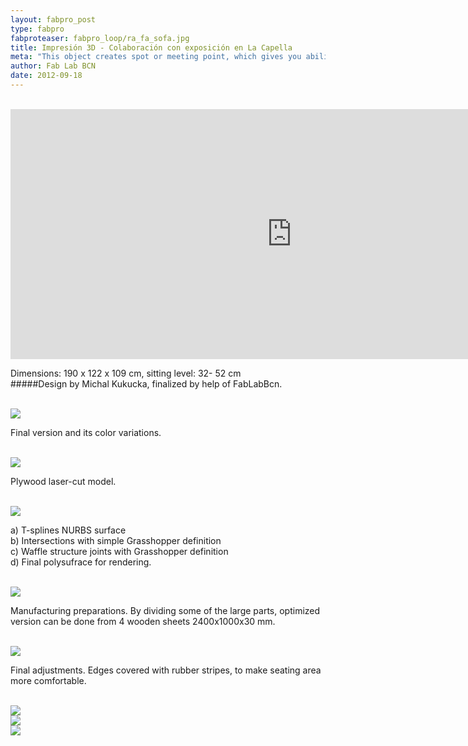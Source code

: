 ```yaml
---
layout: fabpro_post
type: fabpro
fabproteaser: fabpro_loop/ra_fa_sofa.jpg
title: Impresión 3D - Colaboración con exposición en La Capella
meta: "This object creates spot or meeting point, which gives you ability to park your bicycle, kickscooter or skateboard, at the same time, to sit down and spend a while with your friend. Principle is adaptable to any type or shape of public space."
author: Fab Lab BCN
date: 2012-09-18
---
```


<br>

<iframe width="900" height="400" src="https://www.youtube.com/embed/HFJqBChIq30" frameborder="0" allowfullscreen></iframe>

<br>

Dimensions: 190 x 122 x 109 cm, sitting level: 32- 52 cm
<br>
#####Design by Michal Kukucka, finalized by help of FabLabBcn.

<br>

<img src="http://old.fablabbcn.org/wp-content/uploads/2012/09/02.jpg" />

<br>

Final version and its color variations.

<br>

<img src="http://old.fablabbcn.org/wp-content/uploads/2012/09/03.jpg" />

<br>

Plywood laser-cut model.

<br>

<img src="http://old.fablabbcn.org/wp-content/uploads/2012/09/041.jpg" />

<br>

a) T-splines NURBS surface
<br>
b) Intersections with simple Grasshopper definition
<br>
c) Waffle structure joints with Grasshopper definition
<br>
d) Final polysufrace for rendering.

<br>

<img src="http://old.fablabbcn.org/wp-content/uploads/2012/09/05.jpg" />

<br>

Manufacturing preparations. By dividing some of the large parts, optimized version can be done from 4 wooden sheets 2400x1000x30 mm.

<br>

<img src="http://old.fablabbcn.org/wp-content/uploads/2012/09/06.jpg" />

<br>

Final adjustments. Edges covered with rubber stripes, to make seating area more comfortable.

<br>

<img src="http://old.fablabbcn.org/wp-content/uploads/2012/09/07-591x1024.jpg" />

<br>

<img src="http://old.fablabbcn.org/wp-content/uploads/2012/09/08.jpg" />

<br>

<img src="http://old.fablabbcn.org/wp-content/uploads/2012/09/091.jpg" />

<br>
